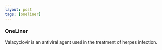 ```yaml
---
layout: post
tags: [oneliner]
---
```



### OneLiner

Valacyclovir is an antiviral agent used in the treatment of herpes infection.
